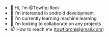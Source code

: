 - 👋 Hi, I’m @Towfiq-Roni
- 👀 I’m interested in android development
- 🌱 I’m currently learning machine learning
- 💞️ I’m looking to collaborate on any projects
- 📫 How to reach me (towfiqroni@gmail.com)

<!---
Towfiq-Roni/Towfiq-Roni is a ✨ special ✨ repository because its `README.md` (this file) appears on your GitHub profile.
You can click the Preview link to take a look at your changes.
--->
